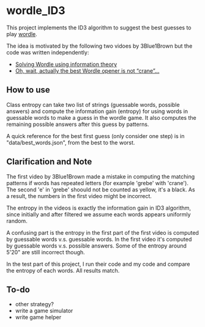 # wordle_ID3

This project implements the ID3 algorithm to suggest the best guesses to play [wordle](https://www.nytimes.com/games/wordle/index.html).

The idea is motivated by the following two vidoes by 3Blue1Brown but the code was written independently:

* [Solving Wordle using information theory](https://www.youtube.com/watch?v=v68zYyaEmEA)
* [Oh, wait, actually the best Wordle opener is not “crane”…](https://www.youtube.com/watch?v=fRed0Xmc2Wg)


## How to use
Class entropy can take two list of strings (guessable words, possible answers) and compute the information gain (entropy) for using words in guessable words to make a guess in the wordle game. It also computes the remaining possible answers after this guess by patterns. 

A quick reference for the best first guess (only consider one step) is in "data/best_words.json", from the best to the worst. 

## Clarification and Note
The first video by 3Blue1Brown made a mistake in computing the matching patterns if words has repeated letters (for example 'grebe' with 'crane'). 
The second 'e' in 'grebe' shoould not be counted as yellow, it's a black. As a result, the numbers in the first video might be incorrect. 

The entropy in the videos is exactly the information gain in ID3 algorithm, since initially and after filtered we assume each words appears uniformly random. 

A confusing part is the entropy in the first part of the first video is computed by guessable words v.s. guessable words. In the first video it's computed by guessable words v.s. possible answers. Some of the entropy around 5'20" are still incorrect though.

In the test part of this project, I run their code and my code and compare the entropy of each words. All results match. 

## To-do
* other strategy?
* write a game simulator
* write game helper

